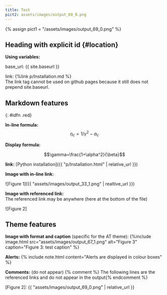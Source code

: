```yaml
---
title: Test
pict2: assets/images/output_69_0.png
---
```

{% assign pict1 = "/assets/images/output_69_0.png" %}

## Heading with explicit id {#location}

**Using variables:**

base_url: {{ site.baseurl }}

link: {%link p/Installation.md %}\
The link tag cannot be used on github pages because it still does not prepend
site.baseurl.

## Markdown features
{: #idfn .red}

**In-line formula:** $$\eta_c = 1/\gamma^2 - \alpha_c$$

**Display formula:**

$$\gamma=\frac{1+\alpha^2}{\beta}$$

**link:**
[Python installation]({{ "p/Installation.html" | relative_url }})

**Image with in-line link:**

![Figure 1]({{ "assets/images/output_33_1.png" | realtive_url }})

**Image with referenced link:**\
The referenced link may be anywhere (here at the bottom of the file)

![Figure 2]

## Theme features

**Image with format and caption** (specific for the AT theme):
{%include image.html src="assets/images/output_67_1.png"
alt="Figure 3" caption="Figure 3: test caption" %}

**Alerts:**
{% include note.html content="Alerts are displayed in colour boxes" %}

**Comments:** (do not appear)
{% comment %} The following lines are the referenced links
and do not appear in the output{% endcomment %}

[Figure 2]: {{ "assets/images/output_69_0.png" | relative_url }}